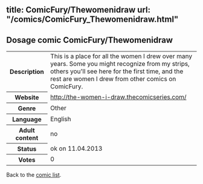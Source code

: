 title: ComicFury/Thewomenidraw
url: "/comics/ComicFury_Thewomenidraw.html"
---
Dosage comic ComicFury/Thewomenidraw
-----------------------------------------

<table class="comicinfo">
<tr>
<th>Description</th><td>This is a place for all the women I drew over many years. Some you might recognize from my strips, others you'll see here for the first time, and the rest are women I drew from other comics on ComicFury.</td>
</tr>
<tr>
<th>Website</th><td><a href="http://the-women-i-draw.thecomicseries.com/">http://the-women-i-draw.thecomicseries.com/</a></td>
</tr>
<tr>
<th>Genre</th><td>Other</td>
</tr>
<tr>
<th>Language</th><td>English</td>
</tr>
<tr>
<th>Adult content</th><td>no</td>
</tr>
<tr>
<th>Status</th><td>ok on 11.04.2013</td>
</tr>
<tr>
<th>Votes</th><td>0</div></td>
</tr>
</table>

Back to the [comic list](../comic-index.html).
